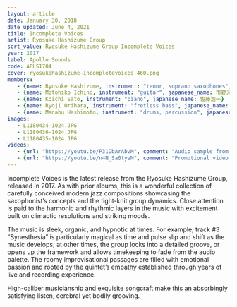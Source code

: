 ```yaml
---
layout: article
date: January 30, 2018
date_updated: June 4, 2021
title: Incomplete Voices
artist: Ryosuke Hashizume Group
sort_value: Ryosuke Hashizume Group Incomplete Voices
year: 2017
label: Apollo Sounds
code: APLS1704
cover: ryosukehashizume-incompletevoices-460.png
members:
   - {name: Ryosuke Hashizume, instrument: "tenor, soprano saxophones", japanese_name: 橋爪亮督, url: "http://www.ryohashizume.com/"}
   - {name: Motohiko Ichino, instrument: "guitar", japanese_name: 市野元彦}
   - {name: Koichi Sato, instrument: "piano", japanese_name: 佐藤浩一}
   - {name: Ryoji Orihara, instrument: "fretless bass", japanese_name: 織原良次}
   - {name: Manabu Hashimoto, instrument: "drums, percussion", japanese_name: 橋本学}
images:
   - L1180434-1024.JPG
   - L1180436-1024.JPG
   - L1180435-1024.JPG
videos: 
   - {url: "https://youtu.be/P31DbArAbvM", comment: "Audio sample from “Still”, the first track on this album"}
   - {url: "https://youtu.be/n4N_Sa0tyeM", comment: "Promotional video with clips from the album"}
---
```

Incomplete Voices is the latest release from the Ryosuke Hashizume Group, released in 2017. As with prior albums, this is a wonderful collection of carefully conceived modern jazz compositions showcasing the saxophonist’s concepts and the tight-knit group dynamics. Close attention is paid to the harmonic and rhythmic layers in the music with excitement built on climactic resolutions and striking moods.

The music is sleek, organic, and hypnotic at times. For example, track #3 “Synesthesia” is particularly magical as time and pulse slip and shift as the music develops; at other times, the group locks into a detailed groove, or opens up the framework and allows timekeeping to fade from the audio palette. The roomy improvisational passages are filled with emotional passion and rooted by the quintet’s empathy established through years of live and recording experience.

High-caliber musicianship and exquisite songcraft make this an absorbingly satisfying listen, cerebral yet bodily grooving.
